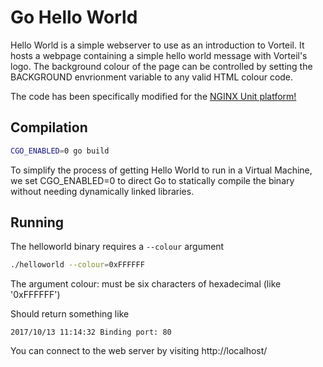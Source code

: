 # Go Hello World

Hello World is a simple webserver to use as an introduction to Vorteil. It hosts a webpage containing a simple hello world message with Vorteil's logo. The background colour of the page can be controlled by setting the BACKGROUND envrionment variable to any valid HTML colour code.

The code has been specifically modified for the [NGINX Unit platform!](https://unit.nginx.org/)

## Compilation

```sh
CGO_ENABLED=0 go build
```

To simplify the process of getting Hello World to run in a Virtual Machine, we set CGO_ENABLED=0 to direct Go to statically compile the binary without needing dynamically linked libraries.

## Running

The helloworld binary requires a `--colour` argument

```sh
./helloworld --colour=0xFFFFFF
```

The argument colour: must be six characters of hexadecimal (like '0xFFFFFF')

Should return something like

```
2017/10/13 11:14:32 Binding port: 80
```

You can connect to the web server by visiting http://localhost/
